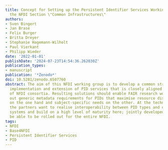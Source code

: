 ```yaml
---
title: Concept for Setting up the Persistent Identifier Services Working Group in
  the NFDI Section \"Common Infrastructures\"
authors:
- Sven Bingert
- Jan Brase
- Felix Burger
- Britta Dreyer
- Stephanie Hagemann-Wilholt
- Paul Vierkant
- Philipp Wieder
date: '2022-01-01'
publishDate: '2024-07-23T14:54:36.262030Z'
publication_types:
- manuscript
publication: '*Zenodo*'
doi: 10.5281/zenodo.6507760
abstract: The aim of this NFDI working group is to develop a common strategy for the
  implementation and extension of PID services that is closely aligned with the needs
  of NFDI consortia. Resulting solutions should enable FAIR research workflows balancing
  out generic metadata requirements for PIDs that maximise resource discoverability
  on the one hand and subject-specific needs on the other. At the technical level,
  the partners want to realise interoperability between PID types and established
  systems and build on a high level of maturity here; jointly developed services should
  be able to be rolled out for the entire NFDI.
tags:
- NFDI
- Base4NFDI
- Persistent Identifier Services
- PID
---
```


